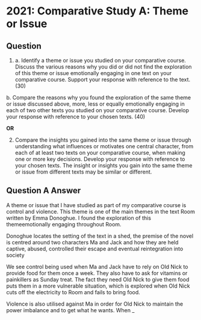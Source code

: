 # 2021: Comparative Study A: Theme or Issue
## Question
1. a. Identify a theme or issue you studied on your comparative course. Discuss the various reasons why you did or did not find the exploration of this theme or issue emotionally engaging in one text on your comparative course. Support your response with reference to the text. (30)

b. Compare the reasons why you found the exploration of the same theme or issue discussed above, more, less or equally emotionally engaging in each of two other texts you studied on your comparative course. Develop your response with reference to your chosen texts. (40)

**OR**

2. Compare the insights you gained into the same theme or issue through understanding what influences or motivates one central character, from each of at least two texts on your comparative course, when making one or more key decisions. Develop your response with reference to your chosen texts. The insight or insights you gain into the same theme or issue from different texts may be similar or different.

## Question A Answer
A theme or issue that I have studied as part of my comparative course is control and violence. This theme is one of the main themes in the text Room written by Emma Donoghue. I found the exploration of this themeemotionally engaging throughout Room.

Donoghue locates the setting of the text in a shed, the premise of the novel is centred around two characters Ma and Jack and how they are held captive, abused, controlled their escape and eventual reintegration into society

We see control being used when Ma and Jack have to rely on Old Nick to provide food for them once a week. They also have to ask for vitamins or painkillers as Sunday treat. The fact they need Old Nick to give them food puts them in a more vulnerable situation, which is explored when Old Nick cuts off the electricity to Room and fails to bring food.

Violence is also utilised against Ma in order for Old Nick to maintain the power imbalance and to get what he wants. When _
